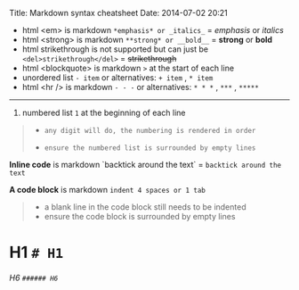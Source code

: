 Title: Markdown syntax cheatsheet
Date: 2014-07-02 20:21

- html &lt;em&gt; is markdown `*emphasis* or _italics_` = *emphasis* or _italics_ 
- html &lt;strong&gt; is markdown `**strong* or __bold__` = **strong** or __bold__
- html strikethrough is not supported but can just be `<del>strikethrough</del>` = <del>strikethrough</del>
- html &lt;blockquote&gt; is markdown `>` at the start of each line
- unordered list `- item` or alternatives: `+ item` , `* item`
- html &lt;hr /&gt; is markdown `- - -` or alternatives: `* * *` , `***` , `*****`
- - - 

1. numbered list `1` at the beginning of each line
> -     any digit will do, the numbering is rendered in order
> -     ensure the numbered list is surrounded by empty lines


**Inline code** is markdown \`backtick around the text\` = `backtick around the text`

**A code block** is markdown `indent 4 spaces or 1 tab`
> -    a blank line in the code block still needs to be indented
> -    ensure the code block is surrounded by empty lines
    


# H1  `# H1`
###### H6  `###### H6`



